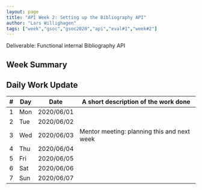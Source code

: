 ```yaml
---
layout: page
title: "API Week 2: Setting up the Bibliography API"
author: "Lars Willighagen"
tags: ["week","gsoc","gsoc2020","api","eval#1","week#2"]
---
```


Deliverable: Functional internal Bibliography API

## Week Summary

## Daily Work Update

| # | Day | Date       | A short description of the work done |
|---|-----|------------|--------------------------------------|
| 1 | Mon | 2020/06/01 |  |
| 2 | Tue | 2020/06/02 |  |
| 3 | Wed | 2020/06/03 | Mentor meeting: planning this and next week |
| 4 | Thu | 2020/06/04 |  |
| 5 | Fri | 2020/06/05 |  |
| 6 | Sat | 2020/06/06 |  |
| 7 | Sun | 2020/06/07 |  |
